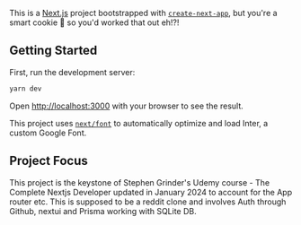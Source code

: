 This is a [Next.js](https://nextjs.org/) project bootstrapped with [`create-next-app`](https://github.com/vercel/next.js/tree/canary/packages/create-next-app), but you're a smart cookie :cookie: so you'd worked that out eh!?!

## Getting Started

First, run the development server:

```bash
yarn dev
```

Open [http://localhost:3000](http://localhost:3000) with your browser to see the result.

This project uses [`next/font`](https://nextjs.org/docs/basic-features/font-optimization) to automatically optimize and load Inter, a custom Google Font.

## Project Focus

This project is the keystone of Stephen Grinder's Udemy course - The Complete Nextjs Developer updated in January 2024 to account for the App router etc. This is supposed to be a reddit clone and involves Auth through Github, nextui and Prisma working with SQLite DB.